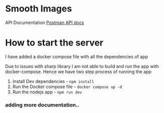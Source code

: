 # Smooth Images

API Documentation
[Postman API docs](https://github.com/sourabhmandal/smooth-images/blob/main/readme-resources/Image-processing%20API%20Docs.postman_collection.json)

# How to start the server

I have added a docker compose file with all the dependencies of app

Due to issues with sharp library I am not able to build and run the app with docker-compose. Hence we have two step process of running the app

1. Install Dev dependencies - `npm install`
2. Run the Docker compose file - `docker compose up -d`
3. Run the nodejs app - `npm run dev`

### adding more documentation..

